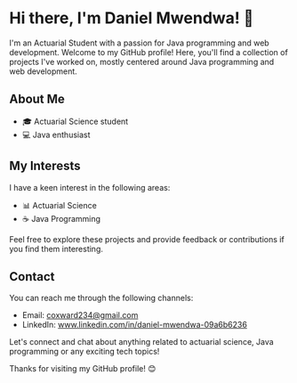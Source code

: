 # Hi there, I'm Daniel Mwendwa! 👋

I'm an Actuarial Student with a passion for Java programming and web development. Welcome to my GitHub profile! Here, you'll find a collection of projects I've worked on, mostly centered around Java programming and web development.

## About Me

- 🎓 Actuarial Science student
- 💻 Java enthusiast

## My Interests

I have a keen interest in the following areas:

- 📊 Actuarial Science
- ☕ Java Programming


Feel free to explore these projects and provide feedback or contributions if you find them interesting.

## Contact

You can reach me through the following channels:

- Email: coxward234@gmail.com
- LinkedIn: www.linkedin.com/in/daniel-mwendwa-09a6b6236

Let's connect and chat about anything related to actuarial science, Java programming or any exciting tech topics!

Thanks for visiting my GitHub profile! 😊

